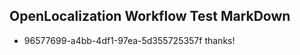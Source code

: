 ## OpenLocalization Workflow Test MarkDown
* 96577699-a4bb-4df1-97ea-5d355725357f thanks!

<!--HONumber=Jul16_HO3-->


